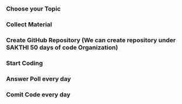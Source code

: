 ### Choose your Topic
### Collect Material
### Create GitHub Repository (We can create repository under SAKTHI 50 days of code Organization)
### Start Coding
### Answer Poll every day
### Comit Code every day
